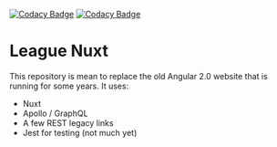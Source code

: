 [![Codacy Badge](https://app.codacy.com/project/badge/Grade/8839bdafd9064e01b116faa5314ea2ba)](https://www.codacy.com/gh/rafaelmbcosta/league-nuxt/dashboard?utm_source=github.com&amp;utm_medium=referral&amp;utm_content=rafaelmbcosta/league-nuxt&amp;utm_campaign=Badge_Grade)
[![Codacy Badge](https://app.codacy.com/project/badge/Coverage/8839bdafd9064e01b116faa5314ea2ba)](https://www.codacy.com/gh/rafaelmbcosta/league-nuxt/dashboard?utm_source=github.com&utm_medium=referral&utm_content=rafaelmbcosta/league-nuxt&utm_campaign=Badge_Coverage)

# League Nuxt

This repository is mean to replace the old Angular 2.0 website that is running for some years. It uses:

* Nuxt
* Apollo / GraphQL
* A few REST legacy links
* Jest for testing (not much yet)
